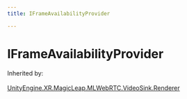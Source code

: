 ```yaml
---
title: IFrameAvailabilityProvider

---
```


# IFrameAvailabilityProvider







Inherited by: <br></br>[UnityEngine.XR.MagicLeap.MLWebRTC.VideoSink.Renderer](/versioned_docs/version-03-Jan-2023/unity-api/api/UnityEngine.XR.MagicLeap/MLWebRTC/VideoSink/UnityEngine.XR.MagicLeap.MLWebRTC.VideoSink.Renderer.md)




